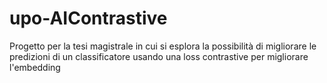 # upo-AIContrastive
Progetto per la tesi magistrale in cui si esplora la possibilità di migliorare le predizioni di un classificatore usando una loss contrastive per migliorare l'embedding
